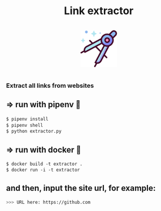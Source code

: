 <center>
   <h1>Link extractor</h1>
</center>
<br>
<img src="img/clamp.png" alt="Extract links" style="height: 100px; width:100px; display: block; margin-left: auto; margin-right: auto; width: auto"/>
<br>

<h3> Extract all links from websites</h3>

## => run with pipenv :snake:
```bash
$ pipenv install
$ pipenv shell
$ python extractor.py
```
## => run with docker :whale:
```docker
$ docker build -t extractor .
$ docker run -i -t extractor
```

## and then, input the site url, for example:
```bash
>>> URL here: https://github.com
```
